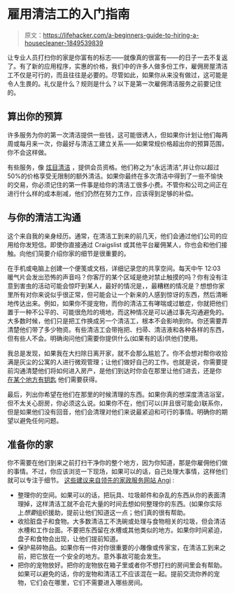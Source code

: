 # 雇用清洁工的入门指南

> 原文：<https://lifehacker.com/a-beginners-guide-to-hiring-a-housecleaner-1849539839>

让专业人员打扫你的家是你富有的标志——就像真的很富有——的日子一去不复返了。有了新的应用程序，实惠的价格，我们中的许多人做多份工作，雇佣房屋清洁工不仅是可行的，而且往往是必要的。尽管如此，如果你从来没有做过，这可能是令人生畏的。礼仪是什么？规则是什么？以下是第一次雇佣清洁服务之前要记住的。



## **算出你的预算**

许多服务为你的第一次清洁提供一些钱，这可能很诱人，但如果你计划让他们每两周或每月来一次，你最好与清洁工建立关系——如果常规价格超出你的预算范围，你不会这样做。

有些服务，像 [炫目清洁](https://www.dazzlingcleaning.com/deal?utm_source=goo&utm_campaign=15943601969&utm_source=goo&utm_medium=cpc&utm_content=575906359348&utm_term=e_dazzling%20cleaning&adgroupid=132804905936&gclid=Cj0KCQjwmouZBhDSARIsALYcouqEsHMhnUQnt-fwPVunxVdqpb6XjCl0k1bwIgWLTqvTWlunbTRdBVYaAvkUEALw_wcB#step1) ，提供会员资格。他们称之为“永远清洁”,并让你以超过 50%的价格享受无限制的额外清洁。如果你最终在多次清洁中得到了一些不愉快的交易，你必须记住的第一件事是给你的清洁工很多小费。不管你和公司之间正在进行什么样的成本削减，他们仍然在努力工作，应该得到足够的补偿。

## **与你的清洁工沟通**

这个来自我的亲身经历。通常，在清洁工到来的前几天，他们会通过他们公司的应用给你发短信。即使你直接通过 Craigslist 或其他平台雇佣某人，你也会和他们接触。向他们简要介绍你家的细节是很重要的。

在手机或电脑上创建一个便笺或文档，详细记录您的共享空间。每天中午 12:03 暖气片会发出恐怖的声音吗？你客厅的某个区域是绝对禁止触摸的吗？你有没有注意到害虫的活动可能会惊吓到某人，最好的情况是，，最糟糕的情况是？想想你家里所有对你来说似乎很正常，但可能会让一个新来的人感到惊讶的东西，然后清晰地传达出来。例如，如果你不提宠物，而你的清洁工有哮喘或过敏症，你就把他们置于一种不公平的、可能很危险的境地，而这种情况是可以通过事先沟通避免的。大多数时候，他们只是把工作换成另一个清洁工，根本不会影响到你。你还需要弄清楚他们带了多少物资。有些清洁工会带拖把、扫帚、清洁液和各种各样的东西，但有些人不会。明确询问他们需要你提供什么(如果有的话)供他们使用。

我总是发现，如果我在大扫除日离开家，就不会那么尴尬了。你不会想对帮你收拾满是灰尘的公寓的人进行微观管理；让他们做好自己的工作。也就是说，你需要提前沟通清楚他们将如何进入房产，是他们到达时你会在那里让他们进去，还是你 [在某个地方有钥匙](https://lifehacker.com/how-to-never-get-locked-out-of-your-apartment-again-1849146996) 他们需要获得。

最后，列出你希望在他们在那里的时候清理的东西。如果你真的想深度清洁浴室，但不太关心厨房，你必须这么说。如果你不在，他们可以(并且很可能会)联系你，但是如果他们没有回音，他们会清理对他们来说最紧迫和可行的事情。明确你的期望以避免任何问题。

## **准备你的家**

你不需要在他们到来之前打扫干净你的整个地方，因为你知道，那是你雇佣他们做的事情。不过，你应该浏览一下现场，如果可以的话，自己处理大事情，这样他们就可以专注于细节。 [这些建议来自领先的家政服务网站 Angi](https://www.angi.com/articles/7-things-do-house-cleaner-arrives.htm) :

*   整理你的空间。如果可以的话，把玩具、垃圾邮件和杂乱的东西从你的表面清理掉，这样清洁工就不会花大量的时间去想如何整理你的东西。(如果你实际上*想要*组织援助，提前让他们知道这一点；他们真的很有帮助。
*   收拾脏盘子和食物。大多数清洁工不洗碗或处理与食物相关的垃圾，但会清洁水槽和工作台面。不要把东西留在水槽或其他类似的地方。如果你时间紧迫，盘子和食物会出现，让他们提前知道。
*   保护易碎物品。如果你有一件对你很重要的小雕像或传家宝，在清洁工到来之前，把它放在一个安全的地方。意外事故可能会发生。
*   把你的宠物放好。把你的宠物放在箱子里或者你不想打扫的房间里会有帮助。如果可以避免的话，你的宠物和清洁工不应该混在一起。提前交流你养的宠物，它们会在哪里，它们不需要进入哪些房间。